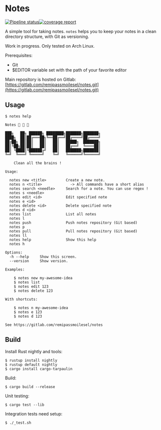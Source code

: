 
# Notes

<a href="https://gitlab.com/remipassmoilesel/notes/pipelines" style="display: flex; align-items: center;">
  <img src="https://gitlab.com/remipassmoilesel/notes/badges/master/pipeline.svg" alt="Pipeline status">
  <img src="https://gitlab.com/remipassmoilesel/notes/badges/master/coverage.svg" alt="coverage report"/>
</a>


A simple tool for taking notes. `notes` helps you to keep your notes in a clean directory structure, with Git as versioning.     

Work in progress. Only tested on Arch Linux.     

Prerequisites:
- Git
- $EDITOR variable set with the path of your favorite editor

Main repository is hosted on Gitlab: [https://gitlab.com/remipassmoilesel/notes.git](https://gitlab.com/remipassmoilesel/notes.git)


## Usage

    $ notes help

    Notes 🚀 🚀 🚀
    
    ███╗   ██╗ ██████╗ ████████╗███████╗███████╗
    ████╗  ██║██╔═══██╗╚══██╔══╝██╔════╝██╔════╝
    ██╔██╗ ██║██║   ██║   ██║   █████╗  ███████╗
    ██║╚██╗██║██║   ██║   ██║   ██╔══╝  ╚════██║
    ██║ ╚████║╚██████╔╝   ██║   ███████╗███████║
    ╚═╝  ╚═══╝ ╚═════╝    ╚═╝   ╚══════╝╚══════╝
    
        Clean all the brains !
    
    Usage:
    
      notes new <title>         Create a new note.
      notes n <title>             -> All commands have a short alias
      notes search <needle>     Search for a note. You can use regex !
      notes s <needle>
      notes edit <id>           Edit specified note
      notes e <id>
      notes delete <id>         Delete specified note
      notes d <id>
      notes list                List all notes
      notes l
      notes push                Push notes repository (Git based)
      notes p
      notes pull                Pull notes repository (Git based)
      notes ll
      notes help                Show this help
      notes h
    
    Options:
      -h --help     Show this screen.
      --version     Show version.
    
    Examples:
    
        $ notes new my-awesome-idea
        $ notes list
        $ notes edit 123
        $ notes delete 123
    
    With shortcuts:
    
        $ notes n my-awesome-idea
        $ notes e 123
        $ notes d 123
    
    See https://gitlab.com/remipassmoilesel/notes
    

## Build

Install Rust nightly and tools:

    $ rustup install nightly
    $ rustup default nightly
    $ cargo install cargo-tarpaulin


Build:

    $ cargo build --release


Unit testing:

    $ cargo test --lib
    

Integration tests need setup:

    $ ./_test.sh
